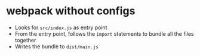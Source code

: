 # webpack without configs

- Looks for `src/index.js` as entry point
- From the entry point, follows the `import` statements to bundle all the files together
- Writes the bundle to `dist/main.js`
